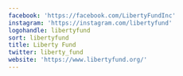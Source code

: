 ```yaml
---
facebook: 'https://facebook.com/LibertyFundInc'
instagram: 'https://instagram.com/libertyfund'
logohandle: libertyfund
sort: libertyfund
title: Liberty Fund
twitter: liberty_fund
website: 'https://www.libertyfund.org/'
---
```

